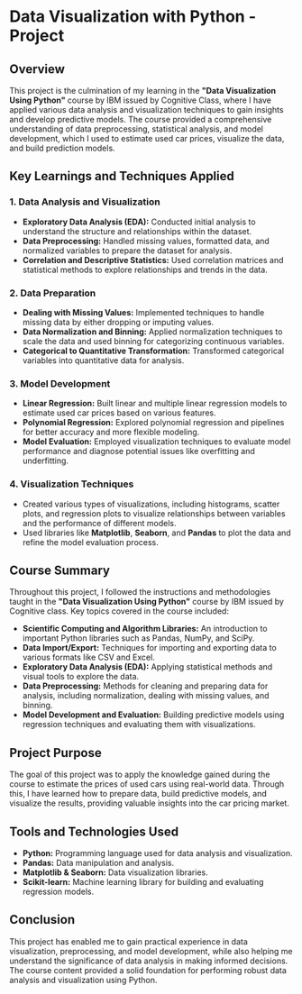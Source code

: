 # Data Visualization with Python - Project

## Overview

This project is the culmination of my learning in the **"Data Visualization Using Python"** course by IBM issued by Cognitive Class, where I have applied various data analysis and visualization techniques to gain insights and develop predictive models. The course provided a comprehensive understanding of data preprocessing, statistical analysis, and model development, which I used to estimate used car prices, visualize the data, and build prediction models.

## Key Learnings and Techniques Applied

### 1. **Data Analysis and Visualization**
   - **Exploratory Data Analysis (EDA):** Conducted initial analysis to understand the structure and relationships within the dataset.
   - **Data Preprocessing:** Handled missing values, formatted data, and normalized variables to prepare the dataset for analysis.
   - **Correlation and Descriptive Statistics:** Used correlation matrices and statistical methods to explore relationships and trends in the data.

### 2. **Data Preparation**
   - **Dealing with Missing Values:** Implemented techniques to handle missing data by either dropping or imputing values.
   - **Data Normalization and Binning:** Applied normalization techniques to scale the data and used binning for categorizing continuous variables.
   - **Categorical to Quantitative Transformation:** Transformed categorical variables into quantitative data for analysis.

### 3. **Model Development**
   - **Linear Regression:** Built linear and multiple linear regression models to estimate used car prices based on various features.
   - **Polynomial Regression:** Explored polynomial regression and pipelines for better accuracy and more flexible modeling.
   - **Model Evaluation:** Employed visualization techniques to evaluate model performance and diagnose potential issues like overfitting and underfitting.

### 4. **Visualization Techniques**
   - Created various types of visualizations, including histograms, scatter plots, and regression plots to visualize relationships between variables and the performance of different models.
   - Used libraries like **Matplotlib**, **Seaborn**, and **Pandas** to plot the data and refine the model evaluation process.

## Course Summary

Throughout this project, I followed the instructions and methodologies taught in the **"Data Visualization Using Python"** course by IBM issued by Cognitive class. Key topics covered in the course included:

- **Scientific Computing and Algorithm Libraries:** An introduction to important Python libraries such as Pandas, NumPy, and SciPy.
- **Data Import/Export:** Techniques for importing and exporting data to various formats like CSV and Excel.
- **Exploratory Data Analysis (EDA):** Applying statistical methods and visual tools to explore the data.
- **Data Preprocessing:** Methods for cleaning and preparing data for analysis, including normalization, dealing with missing values, and binning.
- **Model Development and Evaluation:** Building predictive models using regression techniques and evaluating them with visualizations.

## Project Purpose

The goal of this project was to apply the knowledge gained during the course to estimate the prices of used cars using real-world data. Through this, I have learned how to prepare data, build predictive models, and visualize the results, providing valuable insights into the car pricing market.

## Tools and Technologies Used

- **Python:** Programming language used for data analysis and visualization.
- **Pandas:** Data manipulation and analysis.
- **Matplotlib & Seaborn:** Data visualization libraries.
- **Scikit-learn:** Machine learning library for building and evaluating regression models.

## Conclusion

This project has enabled me to gain practical experience in data visualization, preprocessing, and model development, while also helping me understand the significance of data analysis in making informed decisions. The course content provided a solid foundation for performing robust data analysis and visualization using Python.

